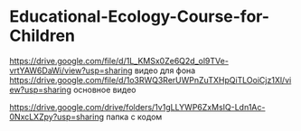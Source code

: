 # Educational-Ecology-Course-for-Children
https://drive.google.com/file/d/1L_KMSx0Ze6Q2d_ol9TVe-vrtYAW6DaWi/view?usp=sharing видео для фона
https://drive.google.com/file/d/1o3RWQ3RerUWPnZuTXHpQiTLOoiCjz1Xl/view?usp=sharing основное видео

https://drive.google.com/drive/folders/1v1gLLYWP6ZxMsIQ-Ldn1Ac-0NxcLXZpy?usp=sharing папка с кодом

